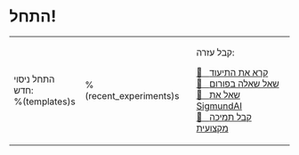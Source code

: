 # התחל!

<table><tr><td>

התחל ניסוי חדש:<br />
%(templates)s

</td><td>

%(recent_experiments)s

</td><td>

קבל עזרה:<br />

<a href="http://osdoc.cogsci.nl" class="button">&#x1F440;&nbsp;&nbsp; קרא את התיעוד</a><br />
<a href="http://forum.cogsci.nl" class="button">&#x1F4AC;&nbsp;&nbsp; שאל שאלה בפורום</a><br />
<a href="http://sigmundai.eu" class="button">&#129302;&nbsp;&nbsp; שאל את SigmundAI</a><br />
<a href="http://professional.cogsci.nl" class="button">&#x1F9D0;&nbsp;&nbsp; קבל תמיכה מקצועית</a>

</td></tr></table>